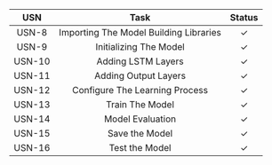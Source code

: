 |  USN  | 						Task                       | Status  |
| :---: | :----------------------------------------------: |:-:|
| USN-8 | 	Importing The Model Building Libraries         | ✓ |
| USN-9 | 	Initializing The Model                         | ✓ |
| USN-10 | 	Adding LSTM Layers                             | ✓ |
| USN-11 | 	Adding Output Layers                           | ✓ |
| USN-12 | 	Configure The Learning Process                 | ✓ |
| USN-13 | 	Train The Model                                | ✓ |
| USN-14 | 	Model Evaluation                               | ✓ |
| USN-15 | 	Save the Model                                 | ✓ |
| USN-16 | 	Test the Model                                 | ✓ |
